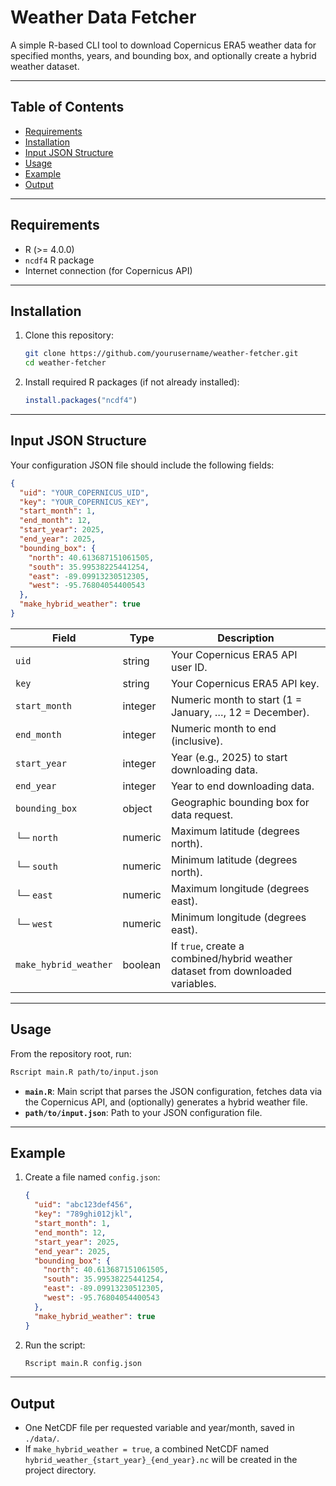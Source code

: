 # Weather Data Fetcher

A simple R-based CLI tool to download Copernicus ERA5 weather data for specified months, years, and bounding box, and optionally create a hybrid weather dataset.

---

## Table of Contents

- [Requirements](#requirements)  
- [Installation](#installation)  
- [Input JSON Structure](#input-json-structure)  
- [Usage](#usage)  
- [Example](#example)  
- [Output](#output)  

---

## Requirements

- R (>= 4.0.0)  
- `ncdf4` R package  
- Internet connection (for Copernicus API)

---

## Installation

1. Clone this repository:  
   ```bash
   git clone https://github.com/yourusername/weather-fetcher.git
   cd weather-fetcher
   ```
2. Install required R packages (if not already installed):  
   ```r
   install.packages("ncdf4")
   ```

---

## Input JSON Structure

Your configuration JSON file should include the following fields:

```json
{
  "uid": "YOUR_COPERNICUS_UID",
  "key": "YOUR_COPERNICUS_KEY",
  "start_month": 1,
  "end_month": 12,
  "start_year": 2025,
  "end_year": 2025,
  "bounding_box": {
    "north": 40.613687151061505,
    "south": 35.99538225441254,
    "east": -89.09913230512305,
    "west": -95.76804054400543
  },
  "make_hybrid_weather": true
}
```

| Field                 | Type     | Description                                                                                           |
|-----------------------|----------|-------------------------------------------------------------------------------------------------------|
| `uid`                 | string   | Your Copernicus ERA5 API user ID.                                                                    |
| `key`                 | string   | Your Copernicus ERA5 API key.                                                                        |
| `start_month`         | integer  | Numeric month to start (1 = January, …, 12 = December).                                               |
| `end_month`           | integer  | Numeric month to end (inclusive).                                                                    |
| `start_year`          | integer  | Year (e.g., 2025) to start downloading data.                                                         |
| `end_year`            | integer  | Year to end downloading data.                                                                        |
| `bounding_box`        | object   | Geographic bounding box for data request.                                                             |
| └─ `north`            | numeric  | Maximum latitude (degrees north).                                                                    |
| └─ `south`            | numeric  | Minimum latitude (degrees north).                                                                    |
| └─ `east`             | numeric  | Maximum longitude (degrees east).                                                                    |
| └─ `west`             | numeric  | Minimum longitude (degrees east).                                                                    |
| `make_hybrid_weather` | boolean  | If `true`, create a combined/hybrid weather dataset from downloaded variables.                       |

---

## Usage

From the repository root, run:

```bash
Rscript main.R path/to/input.json
```

- **`main.R`**: Main script that parses the JSON configuration, fetches data via the Copernicus API, and (optionally) generates a hybrid weather file.
- **`path/to/input.json`**: Path to your JSON configuration file.

---

## Example

1. Create a file named `config.json`:

   ```json
   {
     "uid": "abc123def456",
     "key": "789ghi012jkl",
     "start_month": 1,
     "end_month": 12,
     "start_year": 2025,
     "end_year": 2025,
     "bounding_box": {
       "north": 40.613687151061505,
       "south": 35.99538225441254,
       "east": -89.09913230512305,
       "west": -95.76804054400543
     },
     "make_hybrid_weather": true
   }
   ```

2. Run the script:

   ```bash
   Rscript main.R config.json
   ```

---

## Output

- One NetCDF file per requested variable and year/month, saved in `./data/`.
- If `make_hybrid_weather = true`, a combined NetCDF named `hybrid_weather_{start_year}_{end_year}.nc` will be created in the project directory.

